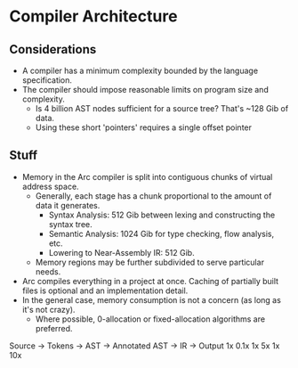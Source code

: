 # Compiler Architecture

## Considerations

* A compiler has a minimum complexity bounded by the language specification.
* The compiler should impose reasonable limits on program size and complexity.
  * Is 4 billion AST nodes sufficient for a source tree? That's ~128 Gib of data.
  * Using these short 'pointers' requires a single offset pointer

## Stuff

* Memory in the Arc compiler is split into contiguous chunks of virtual address space.
  * Generally, each stage has a chunk proportional to the amount of data it generates.
    * Syntax Analysis: 512 Gib between lexing and constructing the syntax tree.
    * Semantic Analysis: 1024 Gib for type checking, flow analysis, etc.
    * Lowering to Near-Assembly IR: 512 Gib.
  * Memory regions may be further subdivided to serve particular needs.
* Arc compiles everything in a project at once. Caching of partially built files is optional and an implementation detail.
* In the general case, memory consumption is not a concern (as long as it's not crazy).
  * Where possible, 0-allocation or fixed-allocation algorithms are preferred.
  
Source -> Tokens -> AST -> Annotated AST -> IR -> Output
  1x       0.1x     1x         5x           1x     10x
